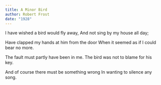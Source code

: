 ```yaml
---
title: A Minor Bird
author: Robert Frost
date: "1928"
---
```

I have wished a bird would fly away,
And not sing by my house all day;

Have clapped my hands at him from the door
When it seemed as if I could bear no more.

The fault must partly have been in me.
The bird was not to blame for his key.

And of course there must be something wrong
In wanting to silence any song.
